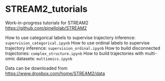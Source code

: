 # STREAM2_tutorials
Work-in-progress tutorials for STREAM2 https://github.com/pinellolab/STREAM2

How to use categorical labels to supervise trajectory inference: `supervision_categorical.ipynb` 
How to use ordinal labels to supervise trajectory inference: `supervision_ordinal.ipynb` 
How to build disconnected trajectories: `complex_structure.ipynb` 
How to build trajectories with multi-omic datasets: `multiomics.ipynb` 

Data can be downloaded from https://www.dropbox.com/home/STREAM2/data
